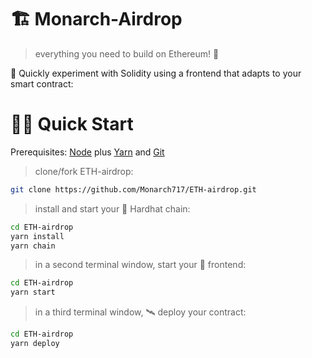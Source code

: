 # 🏗 Monarch-Airdrop

> everything you need to build on Ethereum! 🚀

🧪 Quickly experiment with Solidity using a frontend that adapts to your smart contract:


# 🏄‍♂️ Quick Start

Prerequisites: [Node](https://nodejs.org/en/download/) plus [Yarn](https://classic.yarnpkg.com/en/docs/install/) and [Git](https://git-scm.com/downloads)

> clone/fork ETH-airdrop:

```bash
git clone https://github.com/Monarch717/ETH-airdrop.git
```

> install and start your 👷‍ Hardhat chain:

```bash
cd ETH-airdrop
yarn install
yarn chain
```

> in a second terminal window, start your 📱 frontend:

```bash
cd ETH-airdrop
yarn start
```

> in a third terminal window, 🛰 deploy your contract:

```bash
cd ETH-airdrop
yarn deploy
```